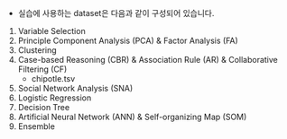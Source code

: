 - 실습에 사용하는 dataset은 다음과 같이 구성되어 있습니다.  

1. Variable Selection
2. Principle Component Analysis (PCA) & Factor Analysis (FA)
3. Clustering
4. Case-based Reasoning (CBR) & Association Rule (AR) & Collaborative Filtering (CF)  
    - chipotle.tsv
5. Social Network Analysis (SNA)
6. Logistic Regression
7. Decision Tree
8. Artificial Neural Network (ANN) & Self-organizing Map (SOM)
9. Ensemble
